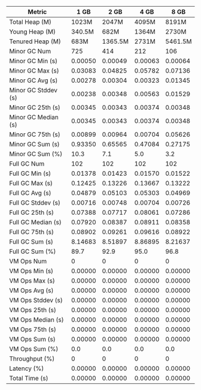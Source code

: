 | Metric | 1 GB | 2 GB | 4 GB | 8 GB |
|------|----|----|----|----|
| Total Heap (M) | 1023M | 2047M | 4095M | 8191M |
| Young Heap (M) | 340.5M | 682M | 1364M | 2730M |
| Tenured Heap (M) | 683M | 1365.5M | 2731M | 5461.5M |
| Minor GC Num | 725 | 414 | 212 | 106 |
| Minor GC Min (s) | 0.00050 | 0.00049 | 0.00063 | 0.00064 |
| Minor GC Max (s) | 0.03083 | 0.04825 | 0.05782 | 0.07136 |
| Minor GC Avg (s) | 0.00278 | 0.00304 | 0.00323 | 0.01345 |
| Minor GC Stddev (s) | 0.00238 | 0.00348 | 0.00563 | 0.01529 |
| Minor GC 25th (s) | 0.00345 | 0.00343 | 0.00374 | 0.00348 |
| Minor GC Median (s) | 0.00345 | 0.00343 | 0.00374 | 0.00348 |
| Minor GC 75th (s) | 0.00899 | 0.00964 | 0.00704 | 0.05626 |
| Minor GC Sum (s) | 0.93350 | 0.65565 | 0.47084 | 0.27175 |
| Minor GC Sum (%) | 10.3 | 7.1 | 5.0 | 3.2 |
| Full GC Num | 102 | 102 | 102 | 102 |
| Full GC Min (s) | 0.01378 | 0.01423 | 0.01570 | 0.01522 |
| Full GC Max (s) | 0.12425 | 0.13226 | 0.13667 | 0.13222 |
| Full GC Avg (s) | 0.04879 | 0.05103 | 0.05303 | 0.04969 |
| Full GC Stddev (s) | 0.00716 | 0.00748 | 0.00704 | 0.00726 |
| Full GC 25th (s) | 0.07388 | 0.07717 | 0.08061 | 0.07286 |
| Full GC Median (s) | 0.07920 | 0.08387 | 0.08911 | 0.08358 |
| Full GC 75th (s) | 0.08902 | 0.09261 | 0.09616 | 0.08922 |
| Full GC Sum (s) | 8.14683 | 8.51897 | 8.86895 | 8.21637 |
| Full GC Sum (%) | 89.7 | 92.9 | 95.0 | 96.8 |
| VM Ops Num | 0 | 0 | 0 | 0 |
| VM Ops Min (s) | 0.00000 | 0.00000 | 0.00000 | 0.00000 |
| VM Ops Max (s) | 0.00000 | 0.00000 | 0.00000 | 0.00000 |
| VM Ops Avg (s) | 0.00000 | 0.00000 | 0.00000 | 0.00000 |
| VM Ops Stddev (s) | 0.00000 | 0.00000 | 0.00000 | 0.00000 |
| VM Ops 25th (s) | 0.00000 | 0.00000 | 0.00000 | 0.00000 |
| VM Ops Median (s) | 0.00000 | 0.00000 | 0.00000 | 0.00000 |
| VM Ops 75th (s) | 0.00000 | 0.00000 | 0.00000 | 0.00000 |
| VM Ops Sum (s) | 0.00000 | 0.00000 | 0.00000 | 0.00000 |
| VM Ops Sum (%) | 0.0 | 0.0 | 0.0 | 0.0 |
| Throughput (%) | 0 | 0 | 0 | 0 |
| Latency (%) | 0.00000 | 0.00000 | 0.00000 | 0.00000 |
| Total Time (s) | 0.00000 | 0.00000 | 0.00000 | 0.00000 |

